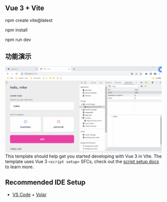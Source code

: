 ## Vue 3 + Vite
npm create vite@latest

npm install 

npm run dev

## 功能演示
![image](https://github.com/yueran-z/vite-todo-app/blob/master/%E5%8B%95%E7%95%AB.gif?raw=true)
This template should help get you started developing with Vue 3 in Vite. The template uses Vue 3 `<script setup>` SFCs, check out the [script setup docs](https://v3.vuejs.org/api/sfc-script-setup.html#sfc-script-setup) to learn more.

## Recommended IDE Setup

- [VS Code](https://code.visualstudio.com/) + [Volar](https://marketplace.visualstudio.com/items?itemName=Vue.volar)
